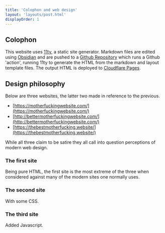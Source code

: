 ```yaml
---
title: 'Colophon and web design'
layout: 'layouts/post.html'
displayOrder: 1
---
```


## Colophon

This website uses [11ty](https://www.11ty.dev/), a static site generator. Markdown files are edited using [Obsidian](https://obsidian.md/) and are pushed to a [Github Repository](https://github.com/francisrmatt/eleventy-site) which runs a Github 'action', running 11ty to generate the HTML from the markdown and layout template files. The output HTML is deployed to [Cloudflare Pages](https://pages.cloudflare.com/). 

## Design philosophy

Below are three websites, the latter two made in reference to the previous.

- [https://motherfuckingwebsite.com/](https://motherfuckingwebsite.com/)
- [http://bettermotherfuckingwebsite.com/](http://bettermotherfuckingwebsite.com/)
- [https://thebestmotherfucking.website/](https://thebestmotherfucking.website/)

While all three claim to be satire they all call into question perceptions of modern web design.

### The first site

Being pure HTML, the first site is the most extreme of the three when considered against many of the modern sites one normally uses. 

### The second site

With some CSS.

### The third site

Added Javascript.
